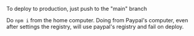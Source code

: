 To deploy to production, just push to the "main" branch

Do `npm i` from the home computer. Doing from Paypal's computer, even after
settings the registry, will use paypal's registry and fail on deploy.
